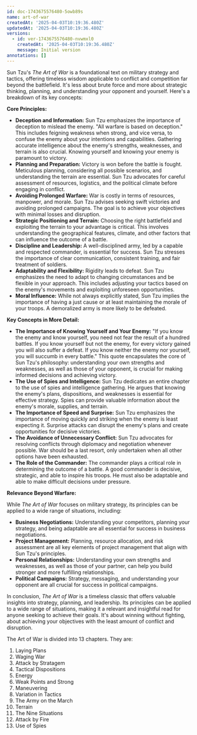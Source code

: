 ```yaml
---
id: doc-1743675576480-5owb89s
name: art-of-war
createdAt: '2025-04-03T10:19:36.480Z'
updatedAt: '2025-04-03T10:19:36.480Z'
versions:
  - id: ver-1743675576480-nvwmxl0
    createdAt: '2025-04-03T10:19:36.480Z'
    message: Initial version
annotations: []
---
```

Sun Tzu's *The Art of War* is a foundational text on military strategy and tactics, offering timeless wisdom applicable to conflict and competition far beyond the battlefield. It's less about brute force and more about strategic thinking, planning, and understanding your opponent and yourself. Here's a breakdown of its key concepts:

**Core Principles:**

*   **Deception and Information:** Sun Tzu emphasizes the importance of deception to mislead the enemy. "All warfare is based on deception." This includes feigning weakness when strong, and vice versa, to confuse the enemy about your intentions and capabilities. Gathering accurate intelligence about the enemy's strengths, weaknesses, and terrain is also crucial. Knowing yourself and knowing your enemy is paramount to victory.
*   **Planning and Preparation:** Victory is won before the battle is fought. Meticulous planning, considering all possible scenarios, and understanding the terrain are essential. Sun Tzu advocates for careful assessment of resources, logistics, and the political climate before engaging in conflict.
*   **Avoiding Prolonged Warfare:** War is costly in terms of resources, manpower, and morale. Sun Tzu advises seeking swift victories and avoiding prolonged campaigns. The goal is to achieve your objectives with minimal losses and disruption.
*   **Strategic Positioning and Terrain:** Choosing the right battlefield and exploiting the terrain to your advantage is critical. This involves understanding the geographical features, climate, and other factors that can influence the outcome of a battle.
*   **Discipline and Leadership:** A well-disciplined army, led by a capable and respected commander, is essential for success. Sun Tzu stresses the importance of clear communication, consistent training, and fair treatment of soldiers.
*   **Adaptability and Flexibility:** Rigidity leads to defeat. Sun Tzu emphasizes the need to adapt to changing circumstances and be flexible in your approach. This includes adjusting your tactics based on the enemy's movements and exploiting unforeseen opportunities.
*   **Moral Influence:** While not always explicitly stated, Sun Tzu implies the importance of having a just cause or at least maintaining the morale of your troops. A demoralized army is more likely to be defeated.

**Key Concepts in More Detail:**

*   **The Importance of Knowing Yourself and Your Enemy:** "If you know the enemy and know yourself, you need not fear the result of a hundred battles. If you know yourself but not the enemy, for every victory gained you will also suffer a defeat. If you know neither the enemy nor yourself, you will succumb in every battle." This quote encapsulates the core of Sun Tzu's philosophy: understanding your own strengths and weaknesses, as well as those of your opponent, is crucial for making informed decisions and achieving victory.
*   **The Use of Spies and Intelligence:** Sun Tzu dedicates an entire chapter to the use of spies and intelligence gathering. He argues that knowing the enemy's plans, dispositions, and weaknesses is essential for effective strategy. Spies can provide valuable information about the enemy's morale, supplies, and terrain.
*   **The Importance of Speed and Surprise:** Sun Tzu emphasizes the importance of moving quickly and striking when the enemy is least expecting it. Surprise attacks can disrupt the enemy's plans and create opportunities for decisive victories.
*   **The Avoidance of Unnecessary Conflict:** Sun Tzu advocates for resolving conflicts through diplomacy and negotiation whenever possible. War should be a last resort, only undertaken when all other options have been exhausted.
*   **The Role of the Commander:** The commander plays a critical role in determining the outcome of a battle. A good commander is decisive, strategic, and able to inspire his troops. He must also be adaptable and able to make difficult decisions under pressure.

**Relevance Beyond Warfare:**

While *The Art of War* focuses on military strategy, its principles can be applied to a wide range of situations, including:

*   **Business Negotiations:** Understanding your competitors, planning your strategy, and being adaptable are all essential for success in business negotiations.
*   **Project Management:** Planning, resource allocation, and risk assessment are all key elements of project management that align with Sun Tzu's principles.
*   **Personal Relationships:** Understanding your own strengths and weaknesses, as well as those of your partner, can help you build stronger and more fulfilling relationships.
*   **Political Campaigns:** Strategy, messaging, and understanding your opponent are all crucial for success in political campaigns.

In conclusion, *The Art of War* is a timeless classic that offers valuable insights into strategy, planning, and leadership. Its principles can be applied to a wide range of situations, making it a relevant and insightful read for anyone seeking to achieve their goals. It's about winning without fighting, about achieving your objectives with the least amount of conflict and disruption.



The Art of War is divided into 13 chapters. They are:

1.  Laying Plans
2.  Waging War
3.  Attack by Stratagem
4.  Tactical Dispositions
5.  Energy
6.  Weak Points and Strong
7.  Maneuvering
8.  Variation in Tactics
9.  The Army on the March
10. Terrain
11. The Nine Situations
12. Attack by Fire
13. Use of Spies

